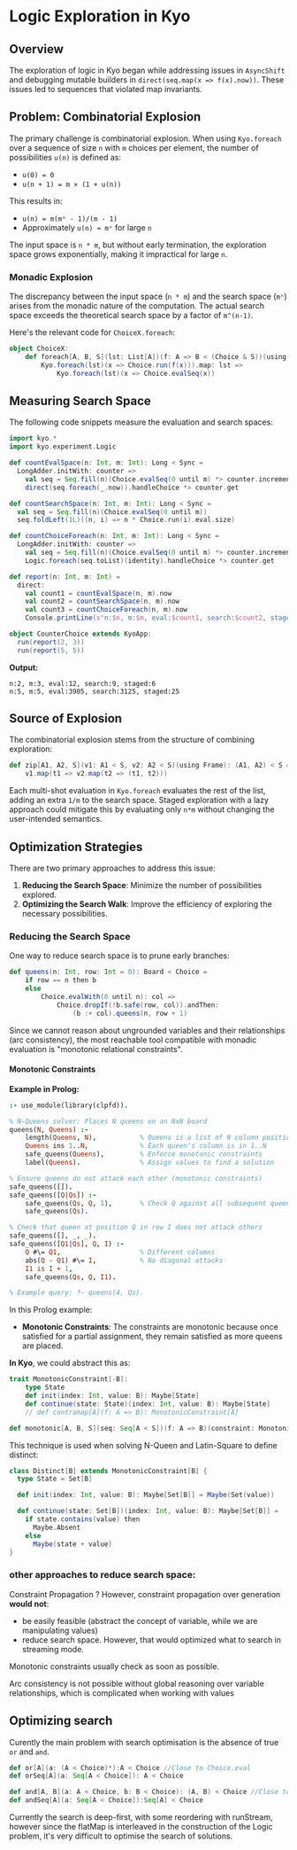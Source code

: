 # Logic Exploration in Kyo

## Overview

The exploration of logic in Kyo began while addressing issues in `AsyncShift` and debugging mutable builders in `direct(seq.map(x => f(x).now))`. These issues led to sequences that violated map invariants.

## Problem: Combinatorial Explosion

The primary challenge is combinatorial explosion. When using `Kyo.foreach` over a sequence of size `n` with `m` choices per element, the number of possibilities `u(n)` is defined as:

- `u(0) = 0`
- `u(n + 1) = m × (1 + u(n))`

This results in:

- `u(n) = m(mⁿ - 1)/(m - 1)`
- Approximately `u(n) ≈ mⁿ` for large `n`

The input space is `n * m`, but without early termination, the exploration space grows exponentially, making it impractical for large `n`.

### Monadic Explosion

The discrepancy between the input space (`n * m`) and the search space (`mⁿ`) arises from the monadic nature of the computation. The actual search space exceeds the theoretical search space by a factor of `m^(n-1)`.

Here's the relevant code for `ChoiceX.foreach`:

```scala
object ChoiceX:
    def foreach[A, B, S](lst: List[A])(f: A => B < (Choice & S))(using frame: Frame): List[B] < (S & Choice) =
        Kyo.foreach(lst)(x => Choice.run(f(x))).map: lst =>
            Kyo.foreach(lst)(x => Choice.evalSeq(x))
```

## Measuring Search Space

The following code snippets measure the evaluation and search spaces:

```scala
import kyo.*
import kyo.experiment.Logic

def countEvalSpace(n: Int, m: Int): Long < Sync =
  LongAdder.initWith: counter =>
    val seq = Seq.fill(n)(Choice.evalSeq(0 until m) *> counter.increment)
    direct(seq.foreach(_.now)).handleChoice *> counter.get

def countSearchSpace(n: Int, m: Int): Long < Sync =
  val seq = Seq.fill(n)(Choice.evalSeq(0 until m))
  seq.foldLeft(1L)((n, i) => n * Choice.run(i).eval.size)

def countChoiceForeach(n: Int, m: Int): Long < Sync =
  LongAdder.initWith: counter =>
    val seq = Seq.fill(n)(Choice.evalSeq(0 until m) *> counter.increment)
    Logic.foreach(seq.toList)(identity).handleChoice *> counter.get

def report(n: Int, m: Int) =
  direct:
    val count1 = countEvalSpace(n, m).now
    val count2 = countSearchSpace(n, m).now
    val count3 = countChoiceForeach(n, m).now
    Console.printLine(s"n:$n, m:$m, eval:$count1, search:$count2, staged:$count3").now

object CounterChoice extends KyoApp:
  run(report(2, 3))
  run(report(5, 5))
```

**Output:**

```
n:2, m:3, eval:12, search:9, staged:6
n:5, m:5, eval:3905, search:3125, staged:25
```

## Source of Explosion

The combinatorial explosion stems from the structure of combining exploration:

```scala
def zip[A1, A2, S](v1: A1 < S, v2: A2 < S)(using Frame): (A1, A2) < S =
    v1.map(t1 => v2.map(t2 => (t1, t2)))
```

Each multi-shot evaluation in `Kyo.foreach` evaluates the rest of the list, adding an extra `1/m` to the search space. Staged exploration with a lazy approach could mitigate this by evaluating only `n*m` without changing the user-intended semantics.

## Optimization Strategies

There are two primary approaches to address this issue:

1. **Reducing the Search Space**: Minimize the number of possibilities explored.
2. **Optimizing the Search Walk**: Improve the efficiency of exploring the necessary possibilities.

### Reducing the Search Space

One way to reduce search space is to prune early branches:

```scala
def queens(n: Int, row: Int = 0): Board < Choice =
    if row == n then b
    else
        Choice.evalWith(0 until n): col =>
            Choice.dropIf(!b.safe(row, col)).andThen:
                (b :+ col).queens(n, row + 1)
```

Since we cannot reason about ungrounded variables and their relationships (arc consistency), the most reachable tool compatible with monadic evaluation is "monotonic relational constraints".

#### Monotonic Constraints

**Example in Prolog:**

```prolog
:- use_module(library(clpfd)).

% N-Queens solver: Places N queens on an NxN board
queens(N, Queens) :-
    length(Queens, N),           % Queens is a list of N column positions
    Queens ins 1..N,             % Each queen's column is in 1..N
    safe_queens(Queens),         % Enforce monotonic constraints
    label(Queens).               % Assign values to find a solution

% Ensure queens do not attack each other (monotonic constraints)
safe_queens([]).
safe_queens([Q|Qs]) :-
    safe_queens(Qs, Q, 1),       % Check Q against all subsequent queens
    safe_queens(Qs).

% Check that queen at position Q in row I does not attack others
safe_queens([], _, _).
safe_queens([Q1|Qs], Q, I) :-
    Q #\= Q1,                    % Different columns
    abs(Q - Q1) #\= I,           % No diagonal attacks
    I1 is I + 1,
    safe_queens(Qs, Q, I1).

% Example query: ?- queens(4, Qs).
```

In this Prolog example:

- **Monotonic Constraints**: The constraints are monotonic because once satisfied for a partial assignment, they remain satisfied as more queens are placed.

**In Kyo**, we could abstract this as:

```scala
trait MonotonicConstraint[-B]:
    type State
    def init(index: Int, value: B): Maybe[State]
    def continue(state: State)(index: Int, value: B): Maybe[State]
    // def contramap[A](f: A => B): MonotonicConstraint[A]

def monotonic[A, B, S](seq: Seq[A < S])(f: A => B)(constraint: MonotonicConstraint[B]): Seq[A < (Choice & S)] < ChoiceX
```

This technique is used when solving N-Queen and Latin-Square to define distinct:

```scala
class Distinct[B] extends MonotonicConstraint[B] {
  type State = Set[B]

  def init(index: Int, value: B): Maybe[Set[B]] = Maybe(Set(value))

  def continue(state: Set[B])(index: Int, value: B): Maybe[Set[B]] =
    if state.contains(value) then
      Maybe.Absent
    else
      Maybe(state + value)
}
```

### other approaches to reduce search space:

Constraint Propagation ? However, constraint propagation over generation **would not**:
- be easily feasible (abstract the concept of variable, while we are manipulating values) 
- reduce search space. However, that would optimized what to search in streaming mode.

Monotonic constraints usually check as soon as possible.

Arc consistency is not possible without global reasoning over variable relationships, 
which is complicated when working with values


## Optimizing search

Curently the main problem with search optimisation is the absence of true `or` and `and`.
```scala
def or[A](a: (A < Choice)*):A < Choice //Close to Choice.eval
def orSeq[A](a: Seq[A < Choice]): A < Choice

def and[A, B](a: A < Choice, b: B < Choice): (A, B) < Choice //Close to Kyo.zip
def andSeq[A](a: Seq[A < Choice]):Seq[A] < Choice
```

Currently the search is deep-first, with some reordering with runStream, 
however since the flatMap is interleaved in the construction of the Logic problem, it's very difficult to optimise the search of solutions. 




